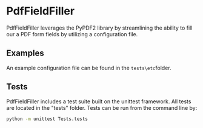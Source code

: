 # PdfFieldFiller

PdfFieldFiller leverages the PyPDF2 library by
streamlining the ability to fill our a PDF form
fields by utilizing a configuration file.

## Examples

An example configuration file can be found in the 
`tests\etc`folder.


## Tests
PdfFieldFiller includes a test suite built on the 
unittest framework. All tests are located in the 
"tests" folder. Tests can be run from the command 
line by:

```bash
python -m unittest Tests.tests
```
